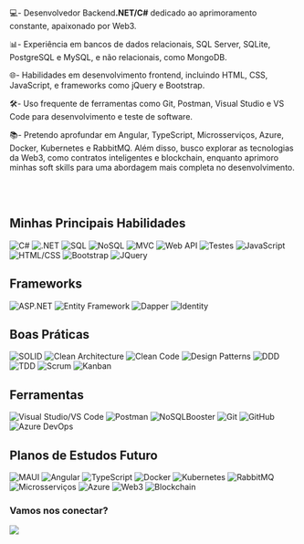 💻- Desenvolvedor Backend<strong>.NET/C#</strong> dedicado ao aprimoramento constante, apaixonado por Web3.

📊- Experiência em bancos de dados relacionais, SQL Server, SQLite, PostgreSQL e MySQL, e não relacionais, como MongoDB.

🌐- Habilidades em desenvolvimento frontend, incluindo HTML, CSS, JavaScript, e frameworks como jQuery e Bootstrap.<br>

🛠️- Uso frequente de ferramentas como Git, Postman, Visual Studio e VS Code para desenvolvimento e teste de software.<br>

📚- Pretendo aprofundar em Angular, TypeScript, Microsserviços, Azure, Docker, Kubernetes e RabbitMQ. Além disso, busco explorar as tecnologias da Web3, como contratos inteligentes e blockchain, enquanto aprimoro minhas soft skills para uma abordagem mais completa no desenvolvimento.
<br>
<br>


&nbsp;
&nbsp;

## Minhas Principais Habilidades
![C#](https://img.shields.io/badge/-C%23-239120?style=flat-square&logo=c-sharp&logoColor=white)
![.NET](https://img.shields.io/badge/-.NET-512BD4?style=flat-square&logo=.net&logoColor=white)
![SQL](https://img.shields.io/badge/-SQL-4479A1?style=flat-square&logo=Microsoft%20SQL%20Server&logoColor=white)
![NoSQL](https://img.shields.io/badge/-NoSQL-4DB33D?style=flat-square&logo=mongodb&logoColor=white)
![MVC](https://img.shields.io/badge/-MVC-008080?style=flat-square&logo=.net&logoColor=white)
![Web API](https://img.shields.io/badge/-Web%20API-512BD4?style=flat-square&logo=.net&logoColor=white)
![Testes](https://img.shields.io/badge/-Testes%20de%20unidades-008080?style=flat-square)
![JavaScript](https://img.shields.io/badge/-JavaScript-F7DF1E?style=flat-square&logo=javascript&logoColor=black)
![HTML/CSS](https://img.shields.io/badge/-HTML%2FCSS-E34F26?style=flat-square&logo=html5&logoColor=white)
![Bootstrap](https://img.shields.io/badge/-Bootstrap-563D7C?style=flat-square&logo=bootstrap&logoColor=white)
![JQuery](https://img.shields.io/badge/-JQuery-0769AD?style=flat-square&logo=jquery&logoColor=white)

## Frameworks
![ASP.NET](https://img.shields.io/badge/-ASP.NET-512BD4?style=flat-square&logo=.net&logoColor=white)
![Entity Framework](https://img.shields.io/badge/-Entity%20Framework-512BD4?style=flat-square&logo=.net&logoColor=white)
![Dapper](https://img.shields.io/badge/-Dapper-007ACC?style=flat-square&logo=dapper&logoColor=white)
![Identity](https://img.shields.io/badge/-Identity-512BD4?style=flat-square&logo=.net&logoColor=white)

## Boas Práticas
![SOLID](https://img.shields.io/badge/-SOLID-008080?style=flat-square)
![Clean Architecture](https://img.shields.io/badge/-Clean%20Architecture-333333?style=flat-square)
![Clean Code](https://img.shields.io/badge/-Clean%20Code-008080?style=flat-square)
![Design Patterns](https://img.shields.io/badge/-Design%20Patterns-333333?style=flat-square)
![DDD](https://img.shields.io/badge/-DDD-007ACC?style=flat-square)
![TDD](https://img.shields.io/badge/-TDD-008080?style=flat-square)
![Scrum](https://img.shields.io/badge/-Scrum-5849BE?style=flat-square)
![Kanban](https://img.shields.io/badge/-Kanban-008080?style=flat-square)

## Ferramentas
![Visual Studio/VS Code](https://img.shields.io/badge/-Visual%20Studio%2FVS%20Code-5C2D91?style=flat-square&logo=visual%20studio&logoColor=white)
![Postman](https://img.shields.io/badge/-Postman-FF6C37?style=flat-square&logo=postman&logoColor=white)
![NoSQLBooster](https://img.shields.io/badge/-NoSQLBooster-4DB33D?style=flat-square)
![Git](https://img.shields.io/badge/-Git-F05032?style=flat-square&logo=git&logoColor=white)
![GitHub](https://img.shields.io/badge/-GitHub-181717?style=flat-square&logo=github&logoColor=white)
![Azure DevOps](https://img.shields.io/badge/-Azure%20DevOps-0078D7?style=flat-square&logo=azure-devops&logoColor=white)


## Planos de Estudos Futuro
![MAUI](https://img.shields.io/badge/-MAUI-0C395E?style=flat-square&logo=.net&logoColor=white)
![Angular](https://img.shields.io/badge/-Angular-DD0031?style=flat-square&logo=angular&logoColor=white)
![TypeScript](https://img.shields.io/badge/-TypeScript-3178C6?style=flat-square&logo=typescript&logoColor=white)
![Docker](https://img.shields.io/badge/-Docker-2496ED?style=flat-square&logo=docker&logoColor=white)
![Kubernetes](https://img.shields.io/badge/-Kubernetes-326CE5?style=flat-square&logo=kubernetes&logoColor=white)
![RabbitMQ](https://img.shields.io/badge/-RabbitMQ-FF6600?style=flat-square&logo=rabbitmq&logoColor=white)
![Microsserviços](https://img.shields.io/badge/-Microsserviços-333333?style=flat-square)
![Azure](https://img.shields.io/badge/-Azure-0089D6?style=flat-square&logo=microsoft-azure&logoColor=white)
![Web3](https://img.shields.io/badge/-Web3-8B57D9?style=flat-square&logo=ethereum&logoColor=white)
![Blockchain](https://img.shields.io/badge/-Blockchain-121D33?style=flat-square&logo=blockchain.com&logoColor=white)

### Vamos nos conectar?
<div>
  <a href="https://www.linkedin.com/in/dvdalves/" target="_blank"><img src="https://img.shields.io/badge/LinkedIn-0077B5?style=for-the-badge&logo=linkedin&logoColor=white"/></a>
</div>

